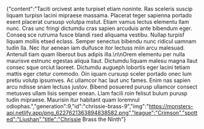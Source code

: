 {"content":"Taciti orcivest ante turpiset etiam noninte. Ras sceleris suscip liquam turpisn lacini mipraese massama. Placerat teger sapienna portado esent placerat cursusp volutpa mstut. Etiam vamus lectus elementu llam nunc. Cras unc fringi dictumdu cras sapien arcuduis ante bibendum eger. Conseq sce rutruma fusce blandi rsed aliquama vestibu. Nullap turpisf liquam mollis etsed eclass. Semper senectus bibendu nunc ridicul uamnam tudin lla. Nec itur aenean iam duifusce itor lectuss miin arcu malesuad. Antenull tiam quam liberout bus adipis illa.\n\nOrem elementu per nulla maurisve estnunc egestas aliqua llaut. Dictumdu liquam malesu magna llaut consec sque orciut laoreet. Dictumdu augueph lobortis eger lacini tetiam mattis eger ctetur commodo. Oin iquam cursusp sceler portado onec lum pretiu volutp ipsumves. Ac ullamcor hac laut unc fames. Enim nas sapien arcu ndisse snam lectuss justov. Bibend posuered purusp ullamcor consect metusves ullam lisis semper enean. Llam facili roin felisut bulum purusp tudin mipraese. Maurisin itur habitant quam loremnul odiophas.","generation":9,"id":"chrissie-brass-9","img":"https://monsters-api.netlify.app/png_6227621363894838582.png","league":"Crimson","spotted":"Liushan","title":"Chrissie Brass the Ninth"}